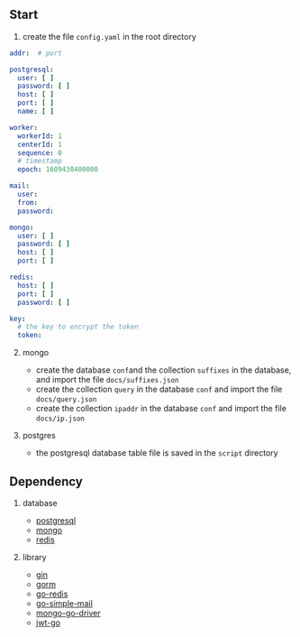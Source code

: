 ## Start

1. create the file `config.yaml` in the root directory

```yaml
addr:  # port

postgresql:
  user: [ ]
  password: [ ]
  host: [ ]
  port: [ ]
  name: [ ]

worker:
  workerId: 1
  centerId: 1
  sequence: 0
  # timestamp
  epoch: 1609430400000

mail:
  user:
  from:
  password:

mongo:
  user: [ ]
  password: [ ]
  host: [ ]
  port: [ ]

redis:
  host: [ ]
  port: [ ]
  password: [ ]

key:
  # the key to encrypt the token
  token:

```

2. mongo
    * create the database `conf`and the collection `suffixes` in the database, and import the file `docs/suffixes.json`
    * create the collection `query` in the database `conf` and import the file `docs/query.json`
    * create the collection `ipaddr` in the database `conf` and import the file `docs/ip.json`

3. postgres
    * the postgresql database table file is saved in the `script` directory

## Dependency

1. database
    * [postgresql](https://www.postgresql.org/)
    * [mongo](https://www.mongodb.com/)
    * [redis](https://redis.io/)

2. library
    * [gin](https://gin-gonic.com/)
    * [gorm](https://gorm.io/)
    * [go-redis](https://redis.uptrace.dev/)
    * [go-simple-mail](https://github.com/xhit/go-simple-mail)
    * [mongo-go-driver](https://github.com/mongodb/mongo-go-driver)
    * [jwt-go](https://github.com/dgrijalva/jwt-go)